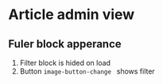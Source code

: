 # Article admin view

## Fuler block apperance

1. Filter block is hided on load
2. Button `image-button-change ` shows filter
